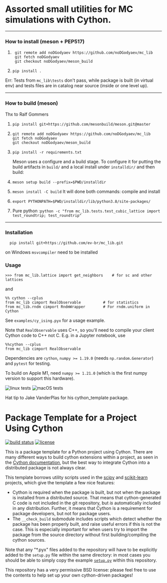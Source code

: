 # Assorted small utilities for MC simulations with Cython.

----------

### How to install (meson + PEP517)

1. ```
    git remote add noDGodyaev https://github.com/noDGodyaev/mc_lib
    git fetch noDGodyaev
    git checkout noDGodyaev/meson_build
    ```
2. ```pip install .```

Err: Tests from `mc_lib\tests` don't pass, while package is built (in virtual env) and tests files are in catalog near source (inside or one level up).


----------
### How to build (meson)
Thx to Ralf Gommers
1. ```pip install git+https://github.com/mesonbuild/meson.git@master```
2. ```
   git remote add noDGodyaev https://github.com/noDGodyaev/mc_lib
   git fetch noDGodyaev
   git checkout noDGodyaev/meson_build
   ```
3. ```pip install -r requirements.txt```
   
   Meson uses a configure and a build stage.
   To configure it for putting the build artifacts in `build/` 
   and a local install under `installdir/` and then build:

4. ```meson setup build --prefix=$PWD/installdir```
5. ```meson install -C build``` It will done both commands: compile and install

6. ```export PYTHONPATH=$PWD/installdir/lib/python3.8/site-packages/```
   
7.  Pure python :```python -c "from mc_lib.tests.test_cubic_lattice import test_roundtrip; test_roundtrip"```

----



### Installation

```
  pip install git+https://github.com/ev-br/mc_lib.git
```

on Windows `msvcompiler` need to be installed 
  
### Usage 

```
>>> from mc_lib.lattice import get_neighbors    # for sc and other lattices
```

and

```
%% cython --cplus
from mc_lib cimport RealObservable          # for statistics
from mc_lib.rndm cimport RndmWrapper        # For rndm.uniform in Cython
```

See `examples/cy_ising.pyx` for a usage example.


Note that `RealObservable` uses C++, so you'll need to compile your
client Cython code to C++ not C. E.g. in a Jupyter notebook, use
```
%%cython --cplus
from mc_lib cimport RealObservable
```

Dependencies are `cython`, `numpy >= 1.19.0` (needs `np.random.Generator`)
and `pytest` for testing.

To build on Apple M1, need `numpy >= 1.21.0` (which is the first numpy version
to support this hardware).

![linux tests](https://github.com/ev-br/mc_lib/actions/workflows/python-package.yml/badge.svg)
![macOS tests](https://github.com/ev-br/mc_lib/actions/workflows/macos.yml/badge.svg)


Hat tip to Jake VanderPlas for his cython_template package. 


# Package Template for a Project Using Cython

[![build status](http://img.shields.io/travis/jakevdp/cython_template/master.svg?style=flat)](https://travis-ci.org/jakevdp/cython_template)
[![license](http://img.shields.io/badge/license-BSD-blue.svg?style=flat)](https://github.com/jakevdp/cython_template/blob/master/LICENSE)

This is a package template for a Python project using Cython. There are many
different ways to build cython extensions within a project, as seen in the
[Cython documentation](http://docs.cython.org/src/quickstart/build.html), but
the best way to integrate Cython into a distributed package is not always clear.

This template borrows utility scripts used in the [scipy](http://scipy.org)
and [scikit-learn](http://scikit-learn.org) projects, which give the template
a few nice features:

- Cython is required when the package is built, but not when the package is
  installed from a distributed source. That means that cython-generated C
  code is not included in the git repository, but *is* automatically included
  in any distribution. Further, it means that Cython is a requirement for
  package developers, but not for package users.
- The ``__check_build`` submodule includes scripts which detect whether the
  package has been properly built, and raise useful errors if this is not the
  case. This is especially important for when users try to import the package
  from the source directory without first building/compiling the cython
  sources.

Note that any "*.pyx" files added to the repository will have to be explicitly
added to the ``setup.py`` file within the same directory: in most cases you
should be able to simply copy the example [``setup.py``](https://github.com/jakevdp/cython_template/blob/master/cython_template/setup.py) within this repository.

This repository has a very permissive BSD license: please feel free to
use the contents to help set up your own cython-driven packages!
